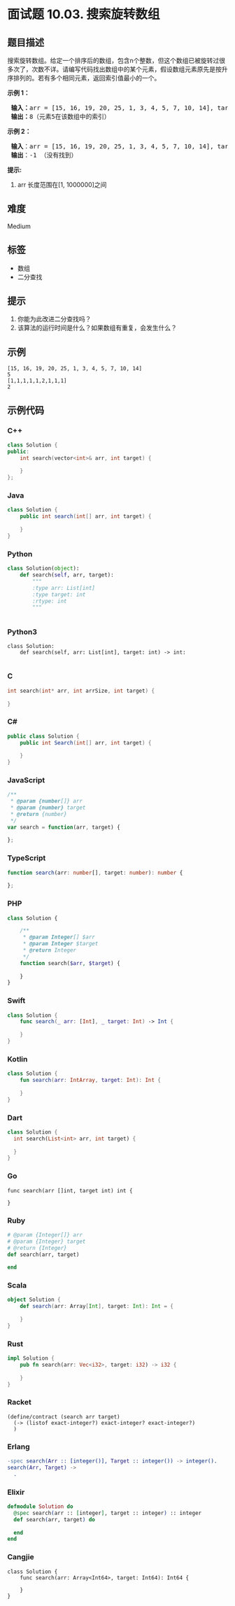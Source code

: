 # 面试题 10.03. 搜索旋转数组

## 题目描述

<p>搜索旋转数组。给定一个排序后的数组，包含n个整数，但这个数组已被旋转过很多次了，次数不详。请编写代码找出数组中的某个元素，假设数组元素原先是按升序排列的。若有多个相同元素，返回索引值最小的一个。</p>

<p><strong>示例 1：</strong></p>

<pre>
<strong> 输入：</strong>arr = [15, 16, 19, 20, 25, 1, 3, 4, 5, 7, 10, 14], target = 5
<strong> 输出：</strong>8（元素5在该数组中的索引）
</pre>

<p><strong>示例 2：</strong></p>

<pre>
<strong> 输入</strong>：arr = [15, 16, 19, 20, 25, 1, 3, 4, 5, 7, 10, 14], target = 11
<strong> 输出</strong>：-1 （没有找到）
</pre>

<p><strong>提示:</strong></p>

<ol>
	<li>arr 长度范围在[1, 1000000]之间</li>
</ol>


## 难度

Medium

## 标签

- 数组
- 二分查找

## 提示

1. 你能为此改进二分查找吗？
2. 该算法的运行时间是什么？如果数组有重复，会发生什么？

## 示例

```
[15, 16, 19, 20, 25, 1, 3, 4, 5, 7, 10, 14]
5
[1,1,1,1,1,2,1,1,1]
2
```

## 示例代码

### C++

```cpp
class Solution {
public:
    int search(vector<int>& arr, int target) {
        
    }
};
```

### Java

```java
class Solution {
    public int search(int[] arr, int target) {
        
    }
}
```

### Python

```python
class Solution(object):
    def search(self, arr, target):
        """
        :type arr: List[int]
        :type target: int
        :rtype: int
        """
        
```

### Python3

```python3
class Solution:
    def search(self, arr: List[int], target: int) -> int:
        
```

### C

```c
int search(int* arr, int arrSize, int target) {
    
}
```

### C#

```csharp
public class Solution {
    public int Search(int[] arr, int target) {
        
    }
}
```

### JavaScript

```javascript
/**
 * @param {number[]} arr
 * @param {number} target
 * @return {number}
 */
var search = function(arr, target) {
    
};
```

### TypeScript

```typescript
function search(arr: number[], target: number): number {
    
};
```

### PHP

```php
class Solution {

    /**
     * @param Integer[] $arr
     * @param Integer $target
     * @return Integer
     */
    function search($arr, $target) {
        
    }
}
```

### Swift

```swift
class Solution {
    func search(_ arr: [Int], _ target: Int) -> Int {
        
    }
}
```

### Kotlin

```kotlin
class Solution {
    fun search(arr: IntArray, target: Int): Int {
        
    }
}
```

### Dart

```dart
class Solution {
  int search(List<int> arr, int target) {
    
  }
}
```

### Go

```golang
func search(arr []int, target int) int {
    
}
```

### Ruby

```ruby
# @param {Integer[]} arr
# @param {Integer} target
# @return {Integer}
def search(arr, target)
    
end
```

### Scala

```scala
object Solution {
    def search(arr: Array[Int], target: Int): Int = {
        
    }
}
```

### Rust

```rust
impl Solution {
    pub fn search(arr: Vec<i32>, target: i32) -> i32 {
        
    }
}
```

### Racket

```racket
(define/contract (search arr target)
  (-> (listof exact-integer?) exact-integer? exact-integer?)
  )
```

### Erlang

```erlang
-spec search(Arr :: [integer()], Target :: integer()) -> integer().
search(Arr, Target) ->
  .
```

### Elixir

```elixir
defmodule Solution do
  @spec search(arr :: [integer], target :: integer) :: integer
  def search(arr, target) do
    
  end
end
```

### Cangjie

```cangjie
class Solution {
    func search(arr: Array<Int64>, target: Int64): Int64 {

    }
}
```

